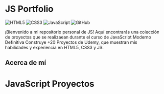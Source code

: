 # JS Portfolio 
![HTML5](https://img.shields.io/badge/HTML5-E34F26?style=for-the-badge&logo=html5&logoColor=white)
![CSS3](https://img.shields.io/badge/CSS3-1572B6?style=for-the-badge&logo=css3&logoColor=white)
![JavaScript](https://img.shields.io/badge/JavaScript-F7DF1E?style=for-the-badge&logo=javascript&logoColor=black)
![GitHub](https://img.shields.io/badge/github-%23121011.svg?style=for-the-badge&logo=github&logoColor=white)

¡Bienvenido a mi repositorio personal de JS! Aquí encontrarás una colección de proyectos que se realizaean durante el curso de JavaScript Moderno Definitiva Construye +20 Proyectos de Udemy, 
que muestran mis habilidades y experiencia en HTML5, CSS3 y JS.
   
## Acerca de mí

 
# JavaScript Proyectos

